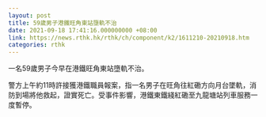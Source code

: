 ```yaml
---
layout: post
title: 59歲男子港鐵旺角東站墮軌不治
date: 2021-09-18 17:41:16.000000000 +08:00
link: https://news.rthk.hk/rthk/ch/component/k2/1611210-20210918.htm
categories: rthk
---
```


一名59歲男子今早在港鐵旺角東站墮軌不治。

警方上午約11時許接獲港鐵職員報案，指一名男子在旺角往紅磡方向月台墜軌，消防到場將他救起，證實死亡。受事件影響，港鐵東鐵綫紅磡至九龍塘站列車服務一度暫停。
